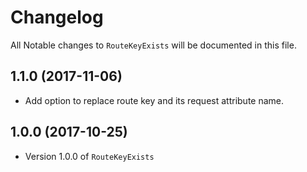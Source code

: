 # Changelog

All Notable changes to `RouteKeyExists` will be documented in this file.

## 1.1.0 (2017-11-06)

- Add option to replace route key and its request attribute name.

## 1.0.0 (2017-10-25)

- Version 1.0.0 of `RouteKeyExists`
